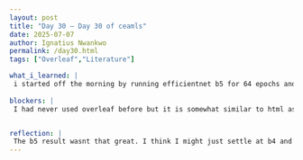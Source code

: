 ```yaml
---
layout: post
title: "Day 30 – Day 30 of ceamls"
date: 2025-07-07
author: Ignatius Nwankwo
permalink: /day30.html
tags: ["Overleaf","Literature"]

what_i_learned: |
 i started off the morning by running efficientnet b5 for 64 epochs and batch size 32. Later that morning, our grad mentor popped in and explained mentioned that we will be having a writing workshop tomorrow and to prepare to write our literature review. So, after lunch, I practiced writing using overleaf, which was fun. I also learned to browse templates, as well as embed email links and line spacing. I ended the day by training b6 on my work pc before leaving.
 
blockers: |
 I had never used overleaf before but it is somewhat similar to html as well as the markdown language we use to write our blog posts. When trying to run b6 i initially ran out of resource allocation when training for b6 but that was because I had other sessions running locally so after closing those, the model continued training again.


reflection: |
 The b5 result wasnt that great. I think I might just settle at b4 and put my main focus on writing.  Overall, today was a quiet day, however, I'm looking forward to the literature session tomorrow. I'm excited to continue practicing overleaf.
---
```

